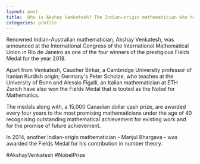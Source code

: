 ```yaml
---
layout: post
title:  Who is Akshay Venkatesh? The Indian-origin mathematician who has won this year's 'Nobel of Mathematics'
categories: profile
---
```


Renowned Indian-Australian mathematician, Akshay Venkatesh, was announced at the International Congress of the International Mathematical Union in Rio de Janeiro as one of the four winners of the prestigious Fields Medal for the year 2018.

Apart from Venkatesh, Caucher Birkar, a Cambridge University professor of Iranian Kurdish origin; Germany's Peter Scholze, who teaches at the University of Bonn and Alessio Figalli, an Italian mathematician at ETH Zurich have also won the Fields Medal that is touted as the Nobel for Mathematics.

The medals along with, a 15,000 Canadian dollar cash prize, are awarded every four years to the most promising mathematicians under the age of 40 recognising outstanding mathematical achievement for existing work and for the promise of future achievement.

In 2014, another Indian-origin mathematician - Manjul Bhargava - was awarded the Fields Medal for his contribution in number theory.

<amp-img width="600" height="300" layout="responsive" src="{{ site.baseurl }}/images/Venkatesh.jpg"></amp-img>



#AkshayVenkatesh #NobelPrize